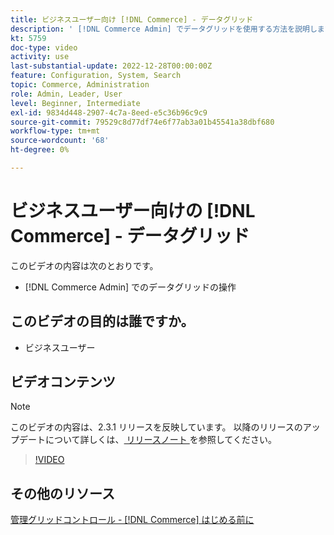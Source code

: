 ```yaml
---
title: ビジネスユーザー向け [!DNL Commerce] - データグリッド
description: ' [!DNL Commerce Admin] でデータグリッドを使用する方法を説明します。'
kt: 5759
doc-type: video
activity: use
last-substantial-update: 2022-12-28T00:00:00Z
feature: Configuration, System, Search
topic: Commerce, Administration
role: Admin, Leader, User
level: Beginner, Intermediate
exl-id: 9834d448-2907-4c7a-8eed-e5c36b96c9c9
source-git-commit: 79529c8d77df74e6f77ab3a01b45541a38dbf680
workflow-type: tm+mt
source-wordcount: '68'
ht-degree: 0%

---
```


# ビジネスユーザー向けの [!DNL Commerce] - データグリッド

このビデオの内容は次のとおりです。

- [!DNL Commerce Admin] でのデータグリッドの操作

## このビデオの目的は誰ですか。

- ビジネスユーザー

## ビデオコンテンツ

>[!NOTE]
>
>このビデオの内容は、2.3.1 リリースを反映しています。 以降のリリースのアップデートについて詳しくは、[ リリースノート ](https://experienceleague.adobe.com/docs/commerce-operations/release/notes/overview.html?lang=ja) を参照してください。

>[!VIDEO](https://video.tv.adobe.com/v/330073?quality=12&learn=on&captions=jpn)

## その他のリソース

[ 管理グリッドコントロール - [!DNL Commerce]  はじめる前に ](https://experienceleague.adobe.com/docs/commerce-admin/start/admin/tools/admin-grid-controls.html?lang=ja)

